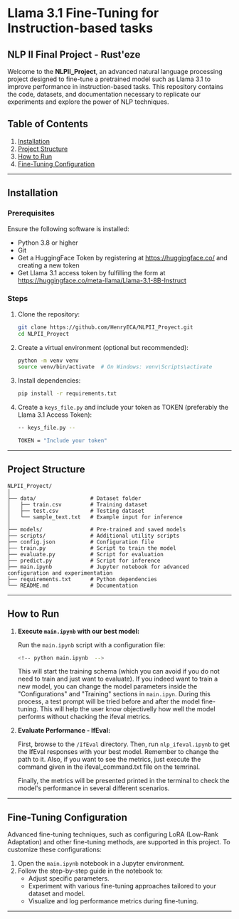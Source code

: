 
# Llama 3.1 Fine-Tuning for Instruction-based tasks
## NLP II Final Project - Rust'eze

Welcome to the **NLPII_Project**, an advanced natural language processing project designed to fine-tune a pretrained model such as Llama 3.1 to improve performance in instruction-based tasks. This repository contains the code, datasets, and documentation necessary to replicate our experiments and explore the power of NLP techniques.

## Table of Contents
1. [Installation](#installation)
2. [Project Structure](#project-structure)
3. [How to Run](#how-to-run)
4. [Fine-Tuning Configuration](#fine-tuning-configuration)

---

## Installation

### Prerequisites
Ensure the following software is installed:
- Python 3.8 or higher
- Git
- Get a HuggingFace Token by registering at https://huggingface.co/ and creating a new token
- Get Llama 3.1 access token by fulfilling the form at https://huggingface.co/meta-llama/Llama-3.1-8B-Instruct 

### Steps
1. Clone the repository:
   ```bash
   git clone https://github.com/HenryECA/NLPII_Proyect.git
   cd NLPII_Proyect
   ```

2. Create a virtual environment (optional but recommended):
   ```bash
   python -m venv venv
   source venv/bin/activate  # On Windows: venv\Scripts\activate
   ```

3. Install dependencies:
   ```bash
   pip install -r requirements.txt
   ```

4. Create a ``keys_file.py`` and include your token as TOKEN (preferably the Llama 3.1 Access Token):
   ```bash
   -- keys_file.py --

   TOKEN = "Include your token"
   ```
---

## Project Structure

```
NLPII_Proyect/
│
├── data/                 # Dataset folder
│   ├── train.csv         # Training dataset
│   ├── test.csv          # Testing dataset
│   └── sample_text.txt   # Example input for inference
│
├── models/               # Pre-trained and saved models
├── scripts/              # Additional utility scripts
├── config.json           # Configuration file
├── train.py              # Script to train the model
├── evaluate.py           # Script for evaluation
├── predict.py            # Script for inference
├── main.ipynb            # Jupyter notebook for advanced configuration and experimentation
├── requirements.txt      # Python dependencies
└── README.md             # Documentation
```

---

## How to Run

1. **Execute ``main.ipynb`` with our best model:**
   
   Run the `main.ipynb` script with a configuration file:
   ```bash
   <!-- python main.ipynb  -->
   ```

   This will start the training schema (which you can avoid if you do not need to train and just want to evaluate).
   If you indeed want to train a new model, you can change the model parameters inside the "Configurations" and "Training" sections in ``main.ipyn``. 
   During this process, a test prompt will be tried before and after the model fine-tuning. This will help the user know objectivelly how well the model performs without chacking the ifeval metrics.


2. **Evaluate Performance - IfEval:**

   First, browse to the ``/IfEval`` directory.
   Then, run `nlp_ifeval.ipynb` to get the IfEval responses with your best model. Remember to change the path to it. Also, if you want to see the metrics, just execute the command given in the ifeval_command.txt file on the temrinal. 

   Finally, the metrics will be presented printed in the terminal to check the model's performance in several different scenarios.
   
---

## Fine-Tuning Configuration

Advanced fine-tuning techniques, such as configuring LoRA (Low-Rank Adaptation) and other fine-tuning methods, are supported in this project. To customize these configurations:

1. Open the `main.ipynb` notebook in a Jupyter environment.
2. Follow the step-by-step guide in the notebook to:
   - Adjust specific parameters.
   - Experiment with various fine-tuning approaches tailored to your dataset and model.
   - Visualize and log performance metrics during fine-tuning.



---
